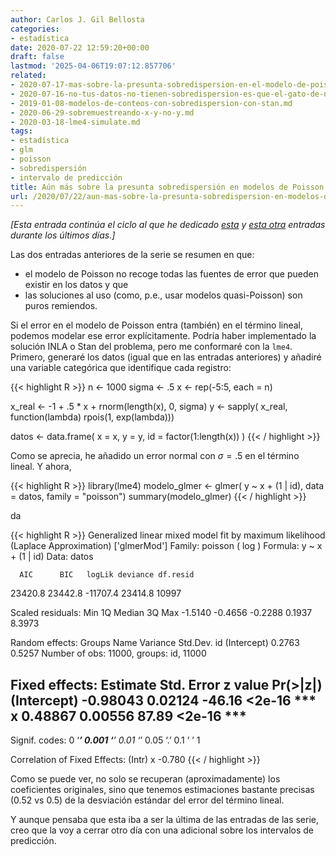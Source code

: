 ```yaml
---
author: Carlos J. Gil Bellosta
categories:
- estadística
date: 2020-07-22 12:59:20+00:00
draft: false
lastmod: '2025-04-06T19:07:12.857706'
related:
- 2020-07-17-mas-sobre-la-presunta-sobredispersion-en-el-modelo-de-poisson.md
- 2020-07-16-no-tus-datos-no-tienen-sobredispersion-es-que-el-gato-de-nelder-se-ha-merendado-la-epsilon.md
- 2019-01-08-modelos-de-conteos-con-sobredispersion-con-stan.md
- 2020-06-29-sobremuestreando-x-y-no-y.md
- 2020-03-18-lme4-simulate.md
tags:
- estadística
- glm
- poisson
- sobredispersión
- intervalo de predicción
title: Aún más sobre la presunta sobredispersión en modelos de Poisson
url: /2020/07/22/aun-mas-sobre-la-presunta-sobredispersion-en-modelos-de-poisson/
---
```


_[Esta entrada continúa el ciclo al que he dedicado [esta](https://datanalytics.com/2020/07/17/mas-sobre-la-presunta-sobredispersion-en-el-modelo-de-poisson/) y [esta otra](https://datanalytics.com/2020/07/16/no-tus-datos-no-tienen-sobredispersion-es-que-el-gato-de-nelder-se-ha-merendado-la-epsilon/) entradas durante los últimos días.]_

Las dos entradas anteriores de la serie se resumen en que:

* el modelo de Poisson no recoge todas las fuentes de error que pueden existir en los datos y que
* las soluciones al uso (como, p.e., usar modelos quasi-Poisson) son puros remiendos.

Si el error en el modelo de Poisson entra (también) en el término lineal,  podemos modelar ese error explícitamente. Podría haber implementado la solución INLA o Stan del problema, pero me conformaré con la `lme4`. Primero, generaré los datos (igual que en las entradas anteriores) y añadiré una variable categórica que identifique cada registro:

{{< highlight R >}}
n <- 1000
sigma <- .5
x <- rep(-5:5, each = n)

x_real <- -1 + .5 * x + rnorm(length(x), 0, sigma)
y <- sapply(
  x_real,
  function(lambda) rpois(1, exp(lambda)))

datos <- data.frame(
    x = x,
    y = y,
    id = factor(1:length(x))
)
{{< / highlight >}}

Como se aprecia, he añadido un error normal con $\sigma = .5$ en el término lineal. Y ahora,

{{< highlight R >}}
library(lme4)
modelo_glmer <- glmer(
    y ~ x + (1 | id),
    data = datos,
    family = "poisson")
summary(modelo_glmer)
{{< / highlight >}}

da

{{< highlight R >}}
Generalized linear mixed model fit by maximum likelihood (Laplace Approximation) ['glmerMod']
  Family: poisson  ( log )
Formula: y ~ x + (1 | id)
    Data: datos

      AIC      BIC   logLik deviance df.resid
  23420.8  23442.8 -11707.4  23414.8    10997

Scaled residuals:
    Min      1Q  Median      3Q     Max
-1.5140 -0.4656 -0.2288  0.1937  8.3973

Random effects:
  Groups Name        Variance Std.Dev.
  id     (Intercept) 0.2763   0.5257
Number of obs: 11000, groups:  id, 11000

Fixed effects:
            Estimate Std. Error z value Pr(>|z|)
(Intercept) -0.98043    0.02124  -46.16   <2e-16 ***
x            0.48867    0.00556   87.89   <2e-16 ***
---
Signif. codes:  0 ‘***’ 0.001 ‘**’ 0.01 ‘*’ 0.05 ‘.’ 0.1 ‘ ’ 1

Correlation of Fixed Effects:
  (Intr)
x -0.780
{{< / highlight >}}

Como se puede ver, no solo se recuperan (aproximadamente) los coeficientes originales, sino que tenemos estimaciones bastante precisas (0.52 vs 0.5) de la desviación estándar del error del término lineal.

Y aunque pensaba que esta iba a ser la última de las entradas de las serie, creo que la voy a cerrar otro día con una adicional sobre los intervalos de predicción.